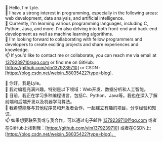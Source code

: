 👋 Hello, I'm Lyle.  
👀 I have a strong interest in programming, especially in the following areas: web development, data analysis, and artificial intelligence.  
🌱 Currently, I'm learning various programming languages, including C, Python, Java, and more. I'm also delving into both front-end and back-end development as well as machine learning algorithms.  
💞️ I'm looking forward to collaborating with fellow programmers and developers to create exciting projects and share experiences and knowledge.  
📫 If you'd like to contact me or collaborate, you can reach me via email at 1379239710@qq.com or find me on GitHub: [https://github.com/ylm1379239710] or CSDN :[https://blog.csdn.net/weixin_58035422?type=blog].

👋 你好，我是Lyle。  
👀 我对编程充满兴趣，特别是以下领域：Web开发、数据分析和人工智能。  
🌱 目前，我正在学习多种编程语言，包括C、Python、Java等。我也在深入了解前端和后端开发以及机器学习算法。  
💞️ 我希望能够与其他程序员和开发者合作，一起建立有趣的项目，分享经验和知识。  
📫 如果想要联系我或与我合作，可以通过电子邮件 1379239710@qq.com 或者在GitHub上找到我：[https://github.com/ylm1379239710] 或者在CSDN上:[https://blog.csdn.net/weixin_58035422?type=blog]。  
